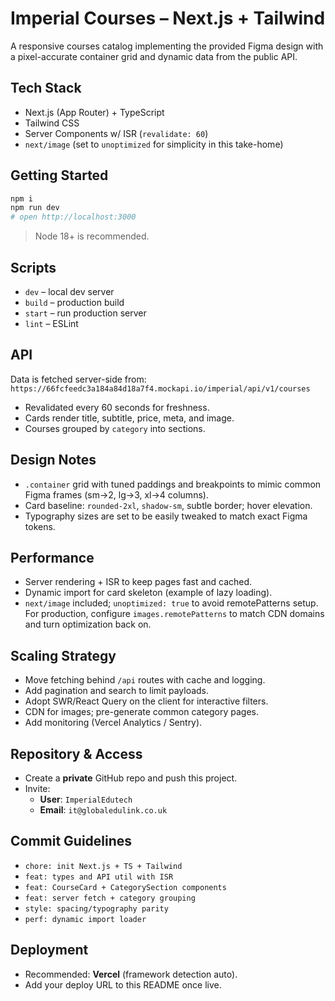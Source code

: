 # Imperial Courses – Next.js + Tailwind

A responsive courses catalog implementing the provided Figma design with a pixel-accurate container grid and dynamic data from the public API.

## Tech Stack
- Next.js (App Router) + TypeScript
- Tailwind CSS
- Server Components w/ ISR (`revalidate: 60`)
- `next/image` (set to `unoptimized` for simplicity in this take-home)

## Getting Started

```bash
npm i
npm run dev
# open http://localhost:3000
```

> Node 18+ is recommended.

## Scripts
- `dev` – local dev server
- `build` – production build
- `start` – run production server
- `lint` – ESLint

## API
Data is fetched server-side from:
`https://66fcfeedc3a184a84d18a7f4.mockapi.io/imperial/api/v1/courses`

- Revalidated every 60 seconds for freshness.
- Cards render title, subtitle, price, meta, and image.
- Courses grouped by `category` into sections.

## Design Notes
- `.container` grid with tuned paddings and breakpoints to mimic common Figma frames (sm→2, lg→3, xl→4 columns).
- Card baseline: `rounded-2xl`, `shadow-sm`, subtle border; hover elevation.
- Typography sizes are set to be easily tweaked to match exact Figma tokens.

## Performance
- Server rendering + ISR to keep pages fast and cached.
- Dynamic import for card skeleton (example of lazy loading).
- `next/image` included; `unoptimized: true` to avoid remotePatterns setup. For production, configure `images.remotePatterns` to match CDN domains and turn optimization back on.

## Scaling Strategy
- Move fetching behind `/api` routes with cache and logging.
- Add pagination and search to limit payloads.
- Adopt SWR/React Query on the client for interactive filters.
- CDN for images; pre-generate common category pages.
- Add monitoring (Vercel Analytics / Sentry).

## Repository & Access
- Create a **private** GitHub repo and push this project.
- Invite:
  - **User**: `ImperialEdutech`
  - **Email**: `it@globaledulink.co.uk`

## Commit Guidelines
- `chore: init Next.js + TS + Tailwind`
- `feat: types and API util with ISR`
- `feat: CourseCard + CategorySection components`
- `feat: server fetch + category grouping`
- `style: spacing/typography parity`
- `perf: dynamic import loader`

## Deployment
- Recommended: **Vercel** (framework detection auto).
- Add your deploy URL to this README once live.
